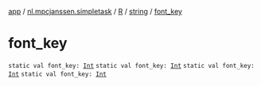 [app](../../../index.md) / [nl.mpcjanssen.simpletask](../../index.md) / [R](../index.md) / [string](index.md) / [font_key](.)

# font_key

`static val font_key: `[`Int`](https://kotlinlang.org/api/latest/jvm/stdlib/kotlin/-int/index.html)
`static val font_key: `[`Int`](https://kotlinlang.org/api/latest/jvm/stdlib/kotlin/-int/index.html)
`static val font_key: `[`Int`](https://kotlinlang.org/api/latest/jvm/stdlib/kotlin/-int/index.html)
`static val font_key: `[`Int`](https://kotlinlang.org/api/latest/jvm/stdlib/kotlin/-int/index.html)